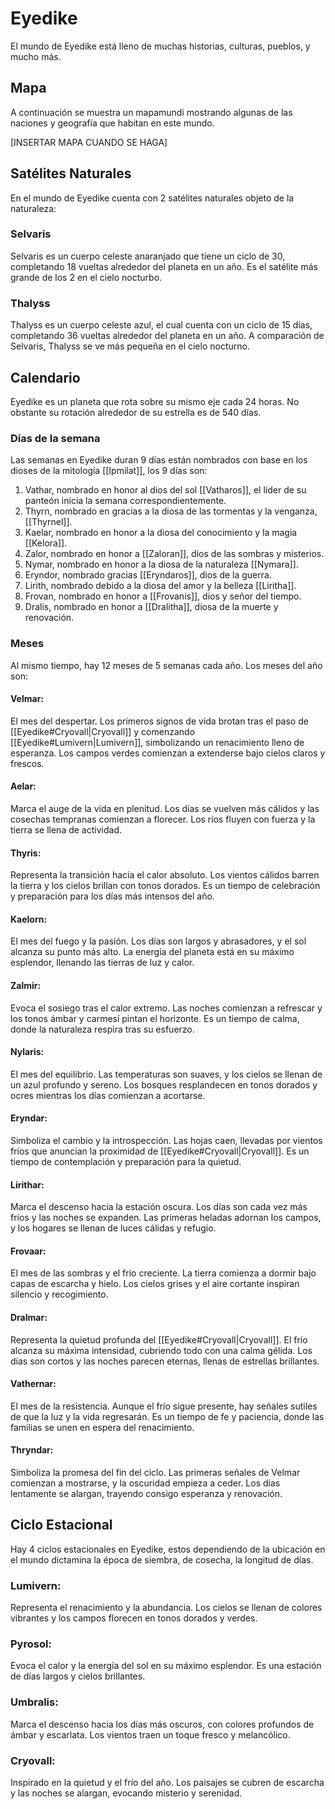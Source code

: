# Eyedike

El mundo de Eyedike está lleno de muchas historias, culturas, pueblos, y mucho más. 

## Mapa

A continuación se muestra un mapamundi mostrando algunas de las naciones y geografía que habitan en este mundo.

[INSERTAR MAPA CUANDO SE HAGA]

## Satélites Naturales

En el mundo de Eyedike cuenta con 2 satélites naturales objeto de la naturaleza:

### Selvaris

Selvaris es un cuerpo celeste anaranjado que tiene un ciclo de 30, completando 18 vueltas alrededor del planeta en un año. Es el satélite más grande de los 2 en el cielo nocturbo.

### Thalyss

Thalyss es un cuerpo celeste azul, el cual cuenta con un ciclo de 15 días, completando 36 vueltas alrededor del planeta en un año. A comparación de Selvaris, Thalyss se ve más pequeña en el cielo nocturno.

## Calendario

Eyedike es un planeta que rota sobre su mismo eje cada 24 horas. No obstante su rotación alrededor de su estrella es de 540 días. 

### Días de la semana

Las semanas en Eyedike duran 9 días están nombrados con base en los dioses de la mitología [[Ipmilat]], los 9 días son:
1. Vathar, nombrado en honor al dios del sol [[Vatharos]], el líder de su panteón inicia la semana correspondientemente.
2. Thyrn, nombrado en gracias a la diosa de las tormentas y la venganza, [[Thyrnel]]. 
3. Kaelar, nombrado en honor a la diosa del conocimiento y la magia [[Kelora]].
4. Zalor, nombrado en honor a [[Zaloran]], dios de las sombras y misterios.
5. Nymar, nombrado en honor a la diosa de la naturaleza [[Nymara]].
6. Eryndor, nombrado gracias [[Eryndaros]], dios de la guerra.
7. Lirith, nombrado debido a la diosa del amor y la belleza [[Liritha]].
8. Frovan, nombrado en honor a [[Frovanis]], dios y señor del tiempo.
9. Dralis, nombrado en honor a [[Dralitha]], diosa de la muerte y renovación.

### Meses

Al mismo tiempo, hay 12 meses de 5 semanas cada año. Los meses del año son:

#### Velmar:
El mes del despertar. Los primeros signos de vida brotan tras el paso de [[Eyedike#Cryovall|Cryovall]] y comenzando [[Eyedike#Lumivern|Lumivern]], simbolizando un renacimiento lleno de esperanza. Los campos verdes comienzan a extenderse bajo cielos claros y frescos.

#### Aelar:
Marca el auge de la vida en plenitud. Los días se vuelven más cálidos y las cosechas tempranas comienzan a florecer. Los ríos fluyen con fuerza y la tierra se llena de actividad.

#### Thyris:
Representa la transición hacia el calor absoluto. Los vientos cálidos barren la tierra y los cielos brillan con tonos dorados. Es un tiempo de celebración y preparación para los días más intensos del año.

#### Kaelorn:
El mes del fuego y la pasión. Los días son largos y abrasadores, y el sol alcanza su punto más alto. La energía del planeta está en su máximo esplendor, llenando las tierras de luz y calor.

#### Zalmir:
Evoca el sosiego tras el calor extremo. Las noches comienzan a refrescar y los tonos ámbar y carmesí pintan el horizonte. Es un tiempo de calma, donde la naturaleza respira tras su esfuerzo.

#### Nylaris:
El mes del equilibrio. Las temperaturas son suaves, y los cielos se llenan de un azul profundo y sereno. Los bosques resplandecen en tonos dorados y ocres mientras los días comienzan a acortarse.

#### Eryndar:
Simboliza el cambio y la introspección. Las hojas caen, llevadas por vientos fríos que anuncian la proximidad de [[Eyedike#Cryovall|Cryovall]]. Es un tiempo de contemplación y preparación para la quietud.

#### Lirithar:
Marca el descenso hacia la estación oscura. Los días son cada vez más fríos y las noches se expanden. Las primeras heladas adornan los campos, y los hogares se llenan de luces cálidas y refugio.

#### Frovaar:
El mes de las sombras y el frío creciente. La tierra comienza a dormir bajo capas de escarcha y hielo. Los cielos grises y el aire cortante inspiran silencio y recogimiento.

#### Dralmar:
Representa la quietud profunda del [[Eyedike#Cryovall|Cryovall]]. El frío alcanza su máxima intensidad, cubriendo todo con una calma gélida. Los días son cortos y las noches parecen eternas, llenas de estrellas brillantes.

#### Vathernar:
El mes de la resistencia. Aunque el frío sigue presente, hay señales sutiles de que la luz y la vida regresarán. Es un tiempo de fe y paciencia, donde las familias se unen en espera del renacimiento.

#### Thryndar:
Simboliza la promesa del fin del ciclo. Las primeras señales de Velmar comienzan a mostrarse, y la oscuridad empieza a ceder. Los días lentamente se alargan, trayendo consigo esperanza y renovación.

## Ciclo Estacional

Hay 4 ciclos estacionales en Eyedike, estos dependiendo de la ubicación en el mundo dictamina la época de siembra, de cosecha, la longitud de días. 

### Lumivern:  
Representa el renacimiento y la abundancia. Los cielos se llenan de colores vibrantes y los campos florecen en tonos dorados y verdes.
   
### Pyrosol:  
Evoca el calor y la energía del sol en su máximo esplendor. Es una estación de días largos y cielos brillantes.

### Umbralis:  
Marca el descenso hacia los días más oscuros, con colores profundos de ámbar y escarlata. Los vientos traen un toque fresco y melancólico.
   
### Cryovall:  
Inspirado en la quietud y el frío del año. Los paisajes se cubren de escarcha y las noches se alargan, evocando misterio y serenidad.